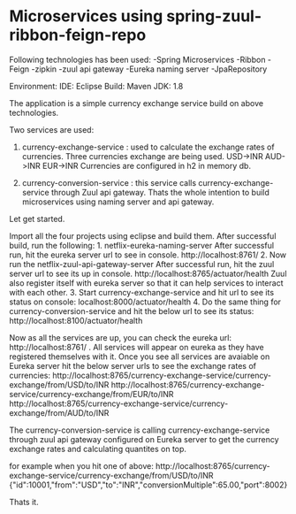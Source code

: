 # Microservices using spring-zuul-ribbon-feign-repo

Following technologies has been used:
-Spring Microservices
-Ribbon
-Feign
-zipkin
-zuul api gateway
-Eureka naming server
-JpaRepository

Environment:
IDE: Eclipse
Build: Maven
JDK: 1.8

The application is a simple currency exchange service build on above technologies. 

Two services are used:
1. currency-exchange-service : used to calculate the exchange rates of currencies. Three currencies exchange are being used. 
USD->INR
AUD->INR
EUR->INR
Currencies are configured in h2 in memory db.

2. currency-conversion-service : this service calls currency-exchange-service through Zuul api gateway. Thats the whole intention to build microservices using 
naming server and api gateway.

Let get started.

Import all the four projects using eclipse and build them.
After successful build, run the following:
	1. netflix-eureka-naming-server
		After successful run, hit the eureka server url to see in console.
		http://localhost:8761/
	2. Now run the netflix-zuul-api-gateway-server
		After successful run, hit the zuul server url to see its up in console.
		http://localhost:8765/actuator/health
		Zuul also register itself with eureka server so that it can help services to interact with each other.
	3. Start currency-exchange-service and hit url to see its status on console:
		localhost:8000/actuator/health
	4. Do the same thing for currency-conversion-service and hit the below url to see its status:
		http://localhost:8100/actuator/health

Now as all the services are up, you can check the eureka url: http://localhost:8761/ . All services will appear on eureka as they have registered themselves 
with it.
Once you see all services are avaiable on Eureka server hit the below server urls to see the exchange rates of currencies:
http://localhost:8765/currency-exchange-service/currency-exchange/from/USD/to/INR
http://localhost:8765/currency-exchange-service/currency-exchange/from/EUR/to/INR
http://localhost:8765/currency-exchange-service/currency-exchange/from/AUD/to/INR

The currency-conversion-service is calling currency-exchange-service through zuul api gateway configured on Eureka server to get the currency exchange rates and calculating quantites on top.

for example when you hit one of above:
http://localhost:8765/currency-exchange-service/currency-exchange/from/USD/to/INR
{"id":10001,"from":"USD","to":"INR","conversionMultiple":65.00,"port":8002}

Thats it. 
